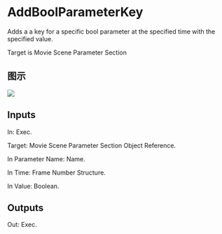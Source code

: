 # AddBoolParameterKey

Adds a a key for a specific bool parameter at the specified time with the specified value.

Target is Movie Scene Parameter Section

## 图示

![]($-20221218-20520485.png)

## Inputs

In: Exec.

Target: Movie Scene Parameter Section Object Reference.

In Parameter Name: Name.

In Time: Frame Number Structure.

In Value: Boolean.  

## Outputs

Out: Exec.


